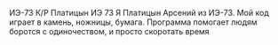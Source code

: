 ИЭ-73
К/Р Платицын ИЭ 73
Я Платицын Арсений из ИЭ-73. Мой код играет в камень, ножницы, бумага. Программа помогает людям боротся с одиночеством, и просто скоротать время
